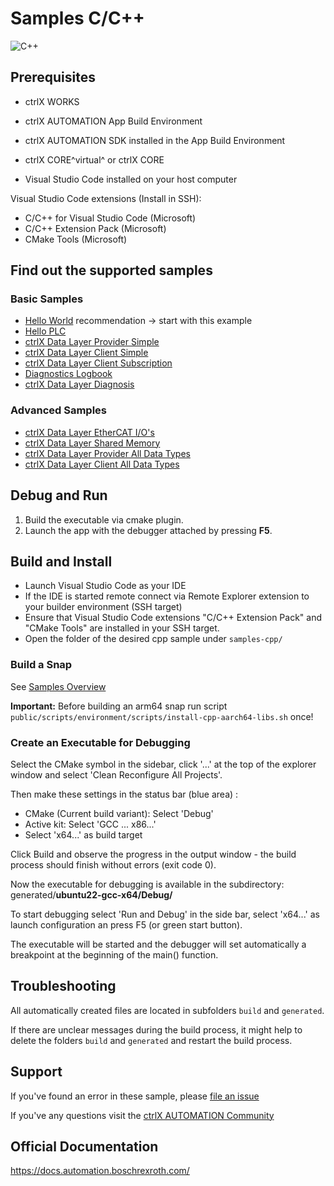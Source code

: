 # Samples C/C++

![C++](https://upload.wikimedia.org/wikipedia/commons/thumb/1/18/ISO_C%2B%2B_Logo.svg/120px-ISO_C%2B%2B_Logo.svg.png)

## Prerequisites

* ctrlX WORKS
* ctrlX AUTOMATION App Build Environment
* ctrlX AUTOMATION SDK installed in the App Build Environment
* ctrlX CORE^virtual^ or ctrlX CORE

* Visual Studio Code installed on your host computer

Visual Studio Code extensions (Install in SSH):

* C/C++ for Visual Studio Code (Microsoft)
* C/C++ Extension Pack (Microsoft)
* CMake Tools (Microsoft)

## Find out the supported samples

### Basic Samples

* [Hello World](./hello.world/README.md) recommendation -> start with this example
* [Hello PLC](./hello.plc/README.md)
* [ctrlX Data Layer Provider Simple](./datalayer.provider.simple/README.md)
* [ctrlX Data Layer Client Simple](./datalayer.client.simple/README.md)
* [ctrlX Data Layer Client Subscription](./datalayer.client.sub/README.md)
* [Diagnostics Logbook](./diagnostics.logbook/README.md)
* [ctrlX Data Layer Diagnosis](./datalayer.diagnosis/README.md)

### Advanced Samples

* [ctrlX Data Layer EtherCAT I/O's](./datalayer.ecat.io/README.md)
* [ctrlX Data Layer Shared Memory](./datalayer.sharedmemory/README.md)
* [ctrlX Data Layer Provider All Data Types](./datalayer.provider.alldata/README.md)
* [ctrlX Data Layer Client All Data Types](./datalayer.client.alldata/README.md)

## Debug and Run

1. Build the executable via cmake plugin.
2. Launch the app with the debugger attached by pressing __F5__.

## Build and Install

* Launch Visual Studio Code as your IDE
* If the IDE is started remote connect via Remote Explorer extension to your builder environment (SSH target)
* Ensure that Visual Studio Code extensions "C/C++ Extension Pack" and "CMake Tools" are installed in your SSH target.
* Open the folder of the desired cpp sample under  `samples-cpp/`

### Build a Snap

See [Samples Overview](../samples.md)

__Important:__ Before building an arm64 snap run script `public/scripts/environment/scripts/install-cpp-aarch64-libs.sh` once!

### Create an Executable for Debugging

Select the CMake symbol in the sidebar, click '...' at the top of the explorer window and select 'Clean Reconfigure All Projects'.

Then make these settings in the status bar (blue area) :

* CMake (Current build variant): Select 'Debug'
* Active kit: Select 'GCC ... x86...'
* Select 'x64...' as build target

Click Build and observe the progress in the output window - the build process should finish without errors (exit code 0).

Now the executable for debugging is available in the subdirectory: generated/__ubuntu22-gcc-x64/Debug/__

To start debugging select 'Run and Debug' in the side bar, select 'x64...' as launch configuration an press F5 (or green start button).

The executable will be started and the debugger will set automatically a breakpoint at the beginning of the main() function.

## Troubleshooting

All automatically created files are located in subfolders `build` and `generated`.  

If there are unclear messages during the build process, it might help to delete the folders `build` and `generated` and restart the build process.

## Support

If you've found an error in these sample, please [file an issue](https://github.com/boschrexroth)

If you've any questions visit the [ctrlX AUTOMATION Community](https://developer.community.boschrexroth.com/)

## Official Documentation

<https://docs.automation.boschrexroth.com/>
